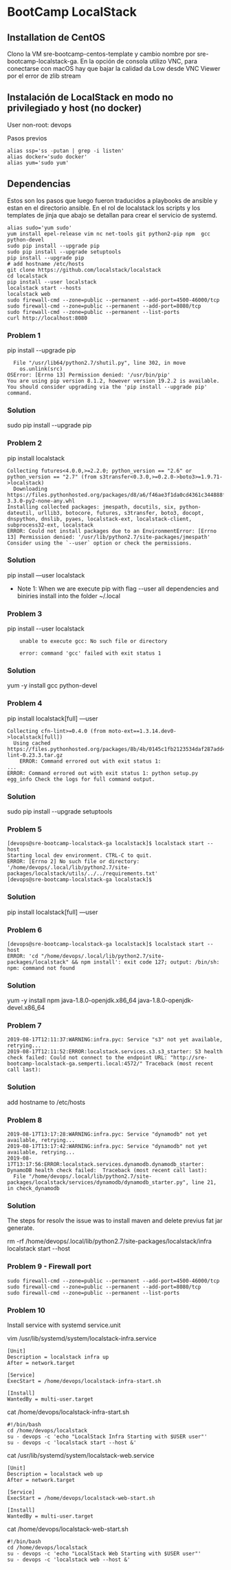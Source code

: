 # BootCamp LocalStack 

## Installation de CentOS
Clono la VM sre-bootcamp-centos-template y cambio nombre por sre-bootcamp-localstack-ga.
En la opción de consola utilizo VNC, para conectarse con macOS hay que bajar la calidad da Low desde VNC Viewer por el error de zlib stream

## Instalación de LocalStack en modo no privilegiado y host (no docker)

User non-root: devops

Pasos previos
```
alias ssp='ss -putan | grep -i listen'
alias docker='sudo docker'
alias yum='sudo yum'
```

## Dependencias

Estos son los pasos que luego fueron traducidos a playbooks de ansible y estan en el directorio ansible. En el rol de localstack los scripts y los templates de jinja que abajo se detallan para crear el servicio de systemd.

```
alias sudo='yum sudo'
yum install epel-release vim nc net-tools git python2-pip npm  gcc python-devel 
sudo pip install --upgrade pip
sudo pip install --upgrade setuptools
pip install --upgrade pip
# add hostname /etc/hosts
git clone https://github.com/localstack/localstack
cd localstack
pip install --user localstack
localstack start --hosts
localstack web
sudo firewall-cmd --zone=public --permanent --add-port=4500-46000/tcp
sudo firewall-cmd --zone=public --permanent --add-port=8080/tcp
sudo firewall-cmd --zone=public --permanent --list-ports
curl http://localhost:8080
```

### Problem 1
pip install --upgrade pip

```
  File "/usr/lib64/python2.7/shutil.py", line 302, in move
    os.unlink(src)
OSError: [Errno 13] Permission denied: '/usr/bin/pip'
You are using pip version 8.1.2, however version 19.2.2 is available.
You should consider upgrading via the 'pip install --upgrade pip' command.
```

### Solution
sudo pip install --upgrade pip

### Problem 2
pip install localstack
```
Collecting futures<4.0.0,>=2.2.0; python_version == "2.6" or python_version == "2.7" (from s3transfer<0.3.0,>=0.2.0->boto3>=1.9.71->localstack)
  Downloading https://files.pythonhosted.org/packages/d8/a6/f46ae3f1da0cd4361c344888f59ec2f5785e69c872e175a748ef6071cdb5/futures-3.3.0-py2-none-any.whl
Installing collected packages: jmespath, docutils, six, python-dateutil, urllib3, botocore, futures, s3transfer, boto3, docopt, dnspython, dnslib, pyaes, localstack-ext, localstack-client, subprocess32-ext, localstack
ERROR: Could not install packages due to an EnvironmentError: [Errno 13] Permission denied: '/usr/lib/python2.7/site-packages/jmespath'
Consider using the `--user` option or check the permissions.
```
### Solution
pip install —user localstack


- Note 1: When we are execute pip with flag --user all dependencies and biniries install into the folder ~/.local

### Problem 3
pip install --user localstack
```
    unable to execute gcc: No such file or directory

    error: command 'gcc' failed with exit status 1
```

### Solution
yum -y install gcc python-devel


### Problem 4
pip install localstack[full] —user
```
Collecting cfn-lint>=0.4.0 (from moto-ext==1.3.14.dev0->localstack[full])
  Using cached https://files.pythonhosted.org/packages/8b/4b/0145c1fb2123534daf287add4ced1d1eb281441385c10be9ed26a807021b/cfn-lint-0.23.3.tar.gz
    ERROR: Command errored out with exit status 1:
...
ERROR: Command errored out with exit status 1: python setup.py egg_info Check the logs for full command output.
```

### Solution
sudo pip install --upgrade setuptools

### Problem 5
```
[devops@sre-bootcamp-localstack-ga localstack]$ localstack start --host
Starting local dev environment. CTRL-C to quit.
ERROR: [Errno 2] No such file or directory: '/home/devops/.local/lib/python2.7/site-packages/localstack/utils/../../requirements.txt'
[devops@sre-bootcamp-localstack-ga localstack]$
```

### Solution
pip install localstack[full] —user

### Problem 6
```
[devops@sre-bootcamp-localstack-ga localstack]$ localstack start --host
ERROR: 'cd "/home/devops/.local/lib/python2.7/site-packages/localstack" && npm install': exit code 127; output: /bin/sh: npm: command not found
```
### Solution
yum -y install npm java-1.8.0-openjdk.x86_64 java-1.8.0-openjdk-devel.x86_64

### Problem 7
```
2019-08-17T12:11:37:WARNING:infra.pyc: Service "s3" not yet available, retrying...
2019-08-17T12:11:52:ERROR:localstack.services.s3.s3_starter: S3 health check failed: Could not connect to the endpoint URL: "http://sre-bootcamp-localstack-ga.semperti.local:4572/" Traceback (most recent call last):
```
### Solution
add hostname to /etc/hosts

### Problem 8

```
2019-08-17T13:17:28:WARNING:infra.pyc: Service "dynamodb" not yet available, retrying...
2019-08-17T13:17:42:WARNING:infra.pyc: Service "dynamodb" not yet available, retrying...
2019-08-17T13:17:56:ERROR:localstack.services.dynamodb.dynamodb_starter: DynamoDB health check failed:  Traceback (most recent call last):
  File "/home/devops/.local/lib/python2.7/site-packages/localstack/services/dynamodb/dynamodb_starter.py", line 21, in check_dynamodb
```

### Solution
The steps for resolv the issue was to install maven and delete previus fat jar generate. 

rm -rf /home/devops/.local/lib/python2.7/site-packages/localstack/infra
localstack start --host


### Problem 9 - Firewall port
```
sudo firewall-cmd --zone=public --permanent --add-port=4500-46000/tcp
sudo firewall-cmd --zone=public --permanent --add-port=8080/tcp
sudo firewall-cmd --zone=public --permanent --list-ports
```

### Problem 10
Install service with systemd service.unit

vim /usr/lib/systemd/system/localstack-infra.service 
```
[Unit]
Description = localstack infra up 
After = network.target

[Service]
ExecStart = /home/devops/localstack-infra-start.sh

[Install]
WantedBy = multi-user.target
```

cat /home/devops/localstack-infra-start.sh
```
#!/bin/bash
cd /home/devops/localstack
su - devops -c 'echo "LocalStack Infra Starting with $USER user"'
su - devops -c 'localstack start --host &'
```

cat /usr/lib/systemd/system/localstack-web.service 
```
[Unit]
Description = localstack web up 
After = network.target

[Service]
ExecStart = /home/devops/localstack-web-start.sh

[Install]
WantedBy = multi-user.target
```

cat /home/devops/localstack-web-start.sh
```
#!/bin/bash
cd /home/devops/localstack
su - devops -c 'echo "LocalStack Web Starting with $USER user"'
su - devops -c 'localstack web --host &'
```
